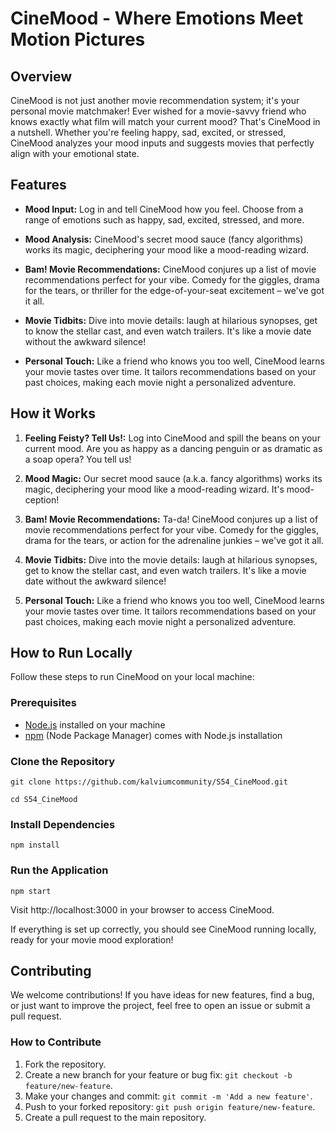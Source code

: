 # CineMood - Where Emotions Meet Motion Pictures

<!-- ![CineMood Logo](link-to-your-logo) -->

## Overview

CineMood is not just another movie recommendation system; it's your personal movie matchmaker! Ever wished for a movie-savvy friend who knows exactly what film will match your current mood? That's CineMood in a nutshell. Whether you're feeling happy, sad, excited, or stressed, CineMood analyzes your mood inputs and suggests movies that perfectly align with your emotional state.

## Features

- **Mood Input:** Log in and tell CineMood how you feel. Choose from a range of emotions such as happy, sad, excited, stressed, and more.

- **Mood Analysis:** CineMood's secret mood sauce (fancy algorithms) works its magic, deciphering your mood like a mood-reading wizard.

- **Bam! Movie Recommendations:** CineMood conjures up a list of movie recommendations perfect for your vibe. Comedy for the giggles, drama for the tears, or thriller for the edge-of-your-seat excitement – we've got it all.

- **Movie Tidbits:** Dive into movie details: laugh at hilarious synopses, get to know the stellar cast, and even watch trailers. It's like a movie date without the awkward silence!

- **Personal Touch:** Like a friend who knows you too well, CineMood learns your movie tastes over time. It tailors recommendations based on your past choices, making each movie night a personalized adventure.

## How it Works

1. **Feeling Feisty? Tell Us!:** Log into CineMood and spill the beans on your current mood. Are you as happy as a dancing penguin or as dramatic as a soap opera? You tell us!

2. **Mood Magic:** Our secret mood sauce (a.k.a. fancy algorithms) works its magic, deciphering your mood like a mood-reading wizard. It's mood-ception!

3. **Bam! Movie Recommendations:** Ta-da! CineMood conjures up a list of movie recommendations perfect for your vibe. Comedy for the giggles, drama for the tears, or action for the adrenaline junkies – we've got it all.

4. **Movie Tidbits:** Dive into the movie details: laugh at hilarious synopses, get to know the stellar cast, and even watch trailers. It's like a movie date without the awkward silence!

5. **Personal Touch:** Like a friend who knows you too well, CineMood learns your movie tastes over time. It tailors recommendations based on your past choices, making each movie night a personalized adventure.

## How to Run Locally

Follow these steps to run CineMood on your local machine:

### Prerequisites

- [Node.js](https://nodejs.org/) installed on your machine
- [npm](https://www.npmjs.com/) (Node Package Manager) comes with Node.js installation

### Clone the Repository

`git clone https://github.com/kalviumcommunity/S54_CineMood.git`

`cd S54_CineMood`

### Install Dependencies
`npm install`

### Run the Application

`npm start`

Visit http://localhost:3000 in your browser to access CineMood.

If everything is set up correctly, you should see CineMood running locally, ready for your movie mood exploration!

## Contributing

We welcome contributions! If you have ideas for new features, find a bug, or just want to improve the project, feel free to open an issue or submit a pull request.

### How to Contribute
1. Fork the repository.
2. Create a new branch for your feature or bug fix: `git checkout -b feature/new-feature`.
3. Make your changes and commit: `git commit -m 'Add a new feature'`.
4. Push to your forked repository: `git push origin feature/new-feature`.
6. Create a pull request to the main repository.

